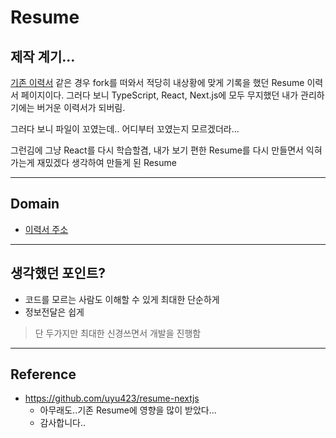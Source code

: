 # Resume

## 제작 계기...

[기존 이력서](https://github.com/donsonioc2010/resume2) 같은 경우 fork를 떠와서 적당히 내상황에 맞게 기록을 했던 Resume 이력서 페이지이다.
그러다 보니 TypeScript, React, Next.js에 모두 무지했던 내가 관리하기에는 버거운 이력서가 되버림.

그러다 보니 파일이 꼬였는데.. 어디부터 꼬였는지 모르겠더라...

그런김에 그냥 React를 다시 학습할겸, 내가 보기 편한 Resume를 다시 만들면서 익혀가는게 재밌겠다 생각하여 만들게 된 Resume

---

## Domain

- [이력서 주소](resume.jong1.com)

---

## 생각했던 포인트?

- 코드를 모르는 사람도 이해할 수 있게 최대한 단순하게
- 정보전달은 쉽게

> 단 두가지만 최대한 신경쓰면서 개발을 진행함

---

## Reference

- https://github.com/uyu423/resume-nextjs
  - 아무래도..기존 Resume에 영향을 많이 받았다...
  - 감사합니다..
